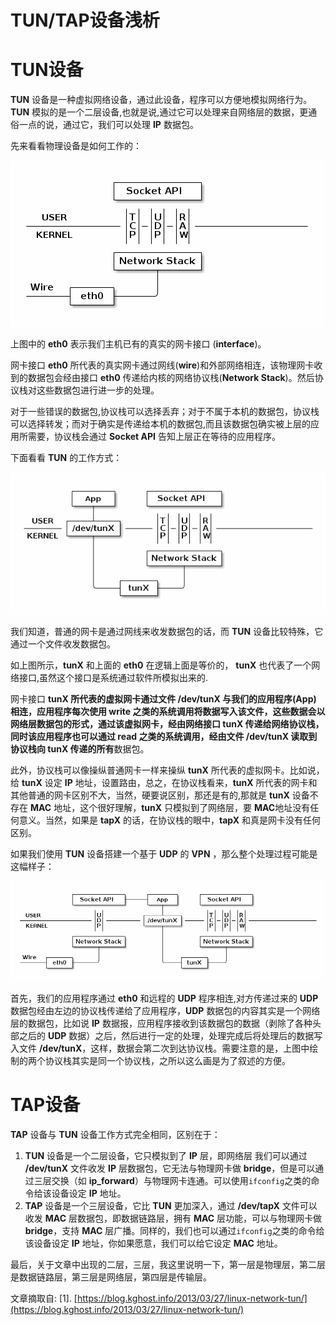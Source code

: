# TUN/TAP设备浅析

# **TUN**设备

**TUN** 设备是一种虚拟网络设备，通过此设备，程序可以方便地模拟网络行为。**TUN** 模拟的是一个二层设备,也就是说,通过它可以处理来自网络层的数据，更通俗一点的说，通过它，我们可以处理 **IP** 数据包。

先来看看物理设备是如何工作的：

![tun设备](./pic/01_TUN.png)

上图中的 **eth0** 表示我们主机已有的真实的网卡接口 (**interface**)。

网卡接口 **eth0** 所代表的真实网卡通过网线(**wire**)和外部网络相连，该物理网卡收到的数据包会经由接口 **eth0** 传递给内核的网络协议栈(**Network Stack**)。然后协议栈对这些数据包进行进一步的处理。

对于一些错误的数据包,协议栈可以选择丢弃；对于不属于本机的数据包，协议栈可以选择转发；而对于确实是传递给本机的数据包,而且该数据包确实被上层的应用所需要，协议栈会通过 **Socket API** 告知上层正在等待的应用程序。



下面看看 **TUN** 的工作方式：

![数据包处理过程](./pic/01_PKT_PROCESS.png)

我们知道，普通的网卡是通过网线来收发数据包的话，而 **TUN** 设备比较特殊，它通过一个文件收发数据包。

如上图所示，**tunX** 和上面的 **eth0** 在逻辑上面是等价的， **tunX** 也代表了一个网络接口,虽然这个接口是系统通过软件所模拟出来的.

网卡接口 **tunX **所代表的虚拟网卡通过文件 **/dev/tunX** 与我们的应用程序(**App**) 相连，应用程序每次使用 **write** 之类的系统调用将数据写入该文件，这些数据会以网络层数据包的形式，通过该虚拟网卡，经由网络接口 **tunX** 传递给网络协议栈，同时该应用程序也可以通过 **read** 之类的系统调用，经由文件 **/dev/tunX** 读取到协议栈向 **tunX** 传递的**所有**数据包。

此外，协议栈可以像操纵普通网卡一样来操纵 **tunX** 所代表的虚拟网卡。比如说，给 **tunX** 设定 **IP** 地址，设置路由，总之，在协议栈看来，**tunX** 所代表的网卡和其他普通的网卡区别不大，当然，硬要说区别，那还是有的,那就是 **tunX** 设备不存在 **MAC** 地址，这个很好理解，**tunX** 只模拟到了网络层，要 **MAC**地址没有任何意义。当然，如果是 **tapX** 的话，在协议栈的眼中，**tapX** 和真是网卡没有任何区别。



如果我们使用 **TUN** 设备搭建一个基于 **UDP** 的 **VPN** ，那么整个处理过程可能是这幅样子：

![udp vpn](./pic/01_UDP_VPN.png)

首先，我们的应用程序通过 **eth0** 和远程的 **UDP** 程序相连,对方传递过来的 **UDP** 数据包经由左边的协议栈传递给了应用程序，**UDP** 数据包的内容其实是一个网络层的数据包，比如说 **IP** 数据报，应用程序接收到该数据包的数据（剥除了各种头部之后的 **UDP** 数据）之后，然后进行一定的处理，处理完成后将处理后的数据写入文件 **/dev/tunX**，这样，数据会第二次到达协议栈。需要注意的是，上图中绘制的两个协议栈其实是同一个协议栈，之所以这么画是为了叙述的方便。

# **TAP**设备

**TAP** 设备与 **TUN** 设备工作方式完全相同，区别在于：

1. **TUN** 设备是一个二层设备，它只模拟到了 **IP** 层，即网络层 我们可以通过 **/dev/tunX** 文件收发 **IP** 层数据包，它无法与物理网卡做 **bridge**，但是可以通过三层交换（如 **ip_forward**）与物理网卡连通。可以使用`ifconfig`之类的命令给该设备设定 **IP** 地址。
2. **TAP** 设备是一个三层设备，它比 **TUN** 更加深入，通过 **/dev/tapX** 文件可以收发 **MAC** 层数据包，即数据链路层，拥有 **MAC** 层功能，可以与物理网卡做 **bridge**，支持 **MAC** 层广播。同样的，我们也可以通过`ifconfig`之类的命令给该设备设定 **IP** 地址，你如果愿意，我们可以给它设定 **MAC** 地址。


最后，关于文章中出现的二层，三层，我这里说明一下，第一层是物理层，第二层是数据链路层，第三层是网络层，第四层是传输层。

文章摘取自:
[1].  [https://blog.kghost.info/2013/03/27/linux-network-tun/](https://blog.kghost.info/2013/03/27/linux-network-tun/)

